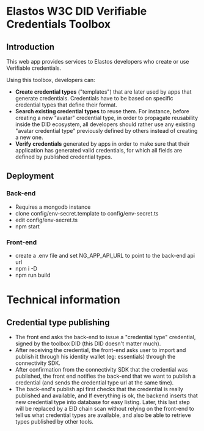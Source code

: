 # Elastos W3C DID Verifiable Credentials Toolbox

## Introduction

This web app provides services to Elastos developers who create or use Verifiable credentials.

Using this toolbox, developers can:

- **Create credential types** ("templates") that are later used by apps that generate credentials. Credentials have to be based on specific credential types that define their format.
- **Search existing credential types** to reuse them. For instance, before creating a new "avatar" credential type, in order to propagate reusability inside the DID ecosystem, all developers should rather use any existing "avatar credential type" previously defined by others instead of creating a new one.
- **Verify credentials** generated by apps in order to make sure that their application has generated valid credentials, for which all fields are defined by published credential types.

## Deployment

### Back-end

- Requires a mongodb instance
- clone config/env-secret.template to config/env-secret.ts
- edit config/env-secret.ts
- npm start

### Front-end

- create a .env file and set NG_APP_API_URL to point to the back-end api url
- npm i -D
- npm run build

# Technical information

## Credential type publishing

- The front end asks the back-end to issue a "credential type" credential, signed by the toolbox DID (this DID doesn't matter much).
- After receiving the credential, the front-end asks user to import and publish it through his identity wallet (eg: essentials) through the connectivity SDK.
- After confirmation from the connectivity SDK that the credential was published, the front end notifies the back-end that we want to publish a credential (and sends the credential type url at the same time).
- The back-end's publish api first checks that the credential is really published and available, and If everything is ok, the backend inserts that new credential type into database for easy listing. Later, this last step will be replaced by a EID chain scan without relying on the front-end to tell us what credential types are available, and also be able to retrieve types published by other tools.